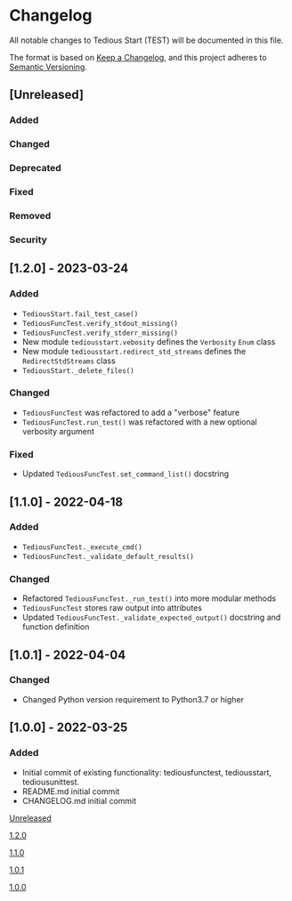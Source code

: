 # Changelog

All notable changes to Tedious Start (TEST) will be documented in this file.

The format is based on [Keep a Changelog](https://keepachangelog.com/en/1.0.0/),
and this project adheres to [Semantic Versioning](https://semver.org/spec/v2.0.0.html).

## [Unreleased]

### Added

### Changed

### Deprecated

### Fixed

### Removed

### Security

## [1.2.0] - 2023-03-24

### Added

- `TediousStart.fail_test_case()`
- `TediousFuncTest.verify_stdout_missing()`
- `TediousFuncTest.verify_stderr_missing()`
- New module `tediousstart.vebosity` defines the `Verbosity` `Enum` class
- New module `tediousstart.redirect_std_streams` defines the `RedirectStdStreams` class
- `TediousStart._delete_files()`

### Changed

- `TediousFuncTest` was refactored to add a "verbose" feature
- `TediousFuncTest.run_test()` was refactored with a new optional verbosity argument

### Fixed

- Updated `TediousFuncTest.set_command_list()` docstring

## [1.1.0] - 2022-04-18

### Added

- `TediousFuncTest._execute_cmd()`
- `TediousFuncTest._validate_default_results()`

### Changed

- Refactored `TediousFuncTest._run_test()` into more modular methods
- `TediousFuncTest` stores raw output into attributes
- Updated `TediousFuncTest._validate_expected_output()` docstring and function definition

## [1.0.1] - 2022-04-04

### Changed

- Changed Python version requirement to Python3.7 or higher

## [1.0.0] - 2022-03-25

### Added

- Initial commit of existing functionality: tediousfunctest, tediousstart, tediousunittest.
- README.md initial commit
- CHANGELOG.md initial commit

[Unreleased](https://github.com/hark130/tedious-start/compare/v1.2.0...dev)

[1.2.0](https://github.com/hark130/tedious-start/tree/v1.2.0)

[1.1.0](https://github.com/hark130/tedious-start/tree/v1.1.0)

[1.0.1](https://github.com/hark130/tedious-start/tree/v1.0.1)

[1.0.0](https://github.com/hark130/tedious-start/tree/v1.0.0)
